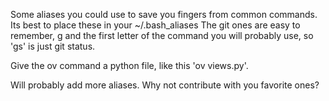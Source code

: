 Some aliases you could use to save you fingers from common commands.
Its best to place these in your ~/.bash_aliases
The git ones are easy to remember, g and the first letter of the command you will probably use, so 'gs' is just git status.

Give the ov command a python file, like this 'ov views.py'.

Will probably add more aliases.
Why not contribute with you favorite ones?
 
